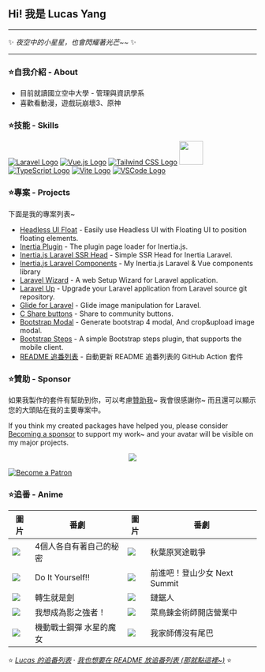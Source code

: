 ## Hi! 我是 Lucas Yang

---

✨ *夜空中的小星星，也會閃耀著光芒~~* ✨

---

### ⭐自我介紹 - About

* 目前就讀國立空中大學 - 管理與資訊學系
* 喜歡看動漫，遊戲玩崩壞3、原神

### ⭐技能 - Skills

[![Laravel Logo](https://skillicons.dev/icons?i=laravel&theme=light)](https://laravel.com/)
[![Vue.js Logo](https://skillicons.dev/icons?i=vue&theme=light)](https://vuejs.org/)
[![Tailwind CSS Logo](https://skillicons.dev/icons?i=tailwind&theme=light)](https://tailwindcss.com/)
<a href="https://inertiajs.com/"><img src="https://lucas-yang.vercel.app/images/inertiajs-logo-rounded.svg" width="48" height="48"></a>
[![TypeScript Logo](https://skillicons.dev/icons?i=ts)](https://www.typescriptlang.org/)
[![Vite Logo](https://skillicons.dev/icons?i=vite&theme=light)](https://vitejs.dev/)
[![VSCode Logo](https://skillicons.dev/icons?i=vscode&theme=light)](https://code.visualstudio.com/)

### ⭐專案 - Projects

下面是我的專案列表~

* [Headless UI Float](https://github.com/ycs77/headlessui-float) - Easily use Headless UI with Floating UI to position floating elements.
* [Inertia Plugin](https://github.com/ycs77/inertia-plugin) - The plugin page loader for Inertia.js.
* [Inertia.js Laravel SSR Head](https://github.com/ycs77/inertia-laravel-ssr-head) - Simple SSR Head for Inertia Laravel.
* [Inertia.js Laravel Components](https://github.com/ycs77/inertia-laravel-components) - My Inertia.js Laravel & Vue components library
* [Laravel Wizard](https://github.com/ycs77/laravel-wizard) - A web Setup Wizard for Laravel application.
* [Laravel Up](https://laravel-up.vercel.app/) - Upgrade your Laravel application from Laravel source git repository.
* [Glide for Laravel](https://github.com/ycs77/laravel-glide) - Glide image manipulation for Laravel.
* [C Share buttons](https://github.com/ycs77/jquery-plugin-c-share) - Share to community buttons.
* [Bootstrap Modal](https://github.com/ycs77/jquery-plugin-bsModal) - Generate bootstrap 4 modal, And crop&upload image modal.
* [Bootstrap Steps](https://github.com/ycs77/bootstrap-steps) - A simple Bootstrap steps plugin, that supports the mobile client.
* [README 追番列表](https://github.com/ycs77/readme-anime-list) - 自動更新 README 追番列表的 GitHub Action 套件

### ⭐贊助 - Sponsor

如果我製作的套件有幫助到你，可以考慮[贊助我](https://www.patreon.com/ycs77)~ 我會很感謝你~ 而且還可以顯示您的大頭貼在我的主要專案中。

If you think my created packages have helped you, please consider [Becoming a sponsor](https://www.patreon.com/ycs77) to support my work~ and your avatar will be visible on my major projects.

<p align="center">
  <a href="https://www.patreon.com/ycs77">
    <img src="https://cdn.jsdelivr.net/gh/ycs77/static/sponsors.svg"/>
  </a>
</p>

<a href="https://www.patreon.com/ycs77">
  <img src="https://c5.patreon.com/external/logo/become_a_patron_button.png" alt="Become a Patron" />
</a>

<br />

### ⭐追番 - Anime

| 圖片 | 番劇 | 圖片 | 番劇 |
| --- | --- | --- | --- |
| [![](https://lain.bgm.tv/pic/cover/g/a9/db/376565_XDCfq.jpg)](https://lain.bgm.tv/pic/cover/l/a9/db/376565_XDCfq.jpg) | 4個人各自有著自己的秘密 | [![](https://lain.bgm.tv/pic/cover/g/da/3d/389450_BbZ4n.jpg)](https://lain.bgm.tv/pic/cover/l/da/3d/389450_BbZ4n.jpg) | 秋葉原冥途戰爭 |
| [![](https://lain.bgm.tv/pic/cover/g/ba/28/331445_cUsfp.jpg)](https://lain.bgm.tv/pic/cover/l/ba/28/331445_cUsfp.jpg) | Do It Yourself!! | [![](https://lain.bgm.tv/pic/cover/g/64/5a/290980_Jju6q.jpg)](https://lain.bgm.tv/pic/cover/l/64/5a/290980_Jju6q.jpg) | 前進吧！登山少女 Next Summit |
| [![](https://lain.bgm.tv/pic/cover/g/e5/10/350224_GkByG.jpg)](https://lain.bgm.tv/pic/cover/l/e5/10/350224_GkByG.jpg) | 轉生就是劍 | [![](https://lain.bgm.tv/pic/cover/g/26/b4/321885_92uzU.jpg)](https://lain.bgm.tv/pic/cover/l/26/b4/321885_92uzU.jpg) | 鏈鋸人 |
| [![](https://lain.bgm.tv/pic/cover/g/39/96/329114_7fyAf.jpg)](https://lain.bgm.tv/pic/cover/l/39/96/329114_7fyAf.jpg) | 我想成為影之強者！ | [![](https://lain.bgm.tv/pic/cover/g/46/88/349317_JKzh6.jpg)](https://lain.bgm.tv/pic/cover/l/46/88/349317_JKzh6.jpg) | 菜鳥鍊金術師開店營業中 |
| [![](https://lain.bgm.tv/pic/cover/g/f1/fd/349441_uND33.jpg)](https://lain.bgm.tv/pic/cover/l/f1/fd/349441_uND33.jpg) | 機動戰士鋼彈 水星的魔女 | [![](https://lain.bgm.tv/pic/cover/g/0e/c7/344874_qS88b.jpg)](https://lain.bgm.tv/pic/cover/l/0e/c7/344874_qS88b.jpg) | 我家師傅沒有尾巴 |

⭐ *[Lucas 的追番列表](https://bangumi.tv/anime/list/715333/do)* · *[我也想要在 README 放追番列表 (那就點這裡~)](https://github.com/ycs77/readme-anime-list)* ⭐
